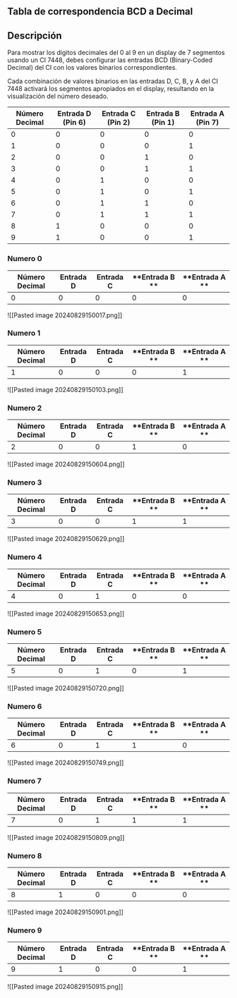 ## Tabla de correspondencia BCD a Decimal
## Descripción
Para mostrar los dígitos decimales del 0 al 9 en un display de 7 segmentos usando un CI 7448, debes configurar las entradas BCD (Binary-Coded Decimal) del CI con los valores binarios correspondientes. 

Cada combinación de valores binarios en las entradas D, C, B, y A del CI 7448 activará los segmentos apropiados en el display, resultando en la visualización del número deseado.

| **Número Decimal** | **Entrada D (Pin 6)** | **Entrada C (Pin 2)** | **Entrada B (Pin 1)** | **Entrada A (Pin 7)** |
|--------------------|-----------------------|-----------------------|-----------------------|-----------------------|
| 0                  | 0                     | 0                     | 0                     | 0                     |
| 1                  | 0                     | 0                     | 0                     | 1                     |
| 2                  | 0                     | 0                     | 1                     | 0                     |
| 3                  | 0                     | 0                     | 1                     | 1                     |
| 4                  | 0                     | 1                     | 0                     | 0                     |
| 5                  | 0                     | 1                     | 0                     | 1                     |
| 6                  | 0                     | 1                     | 1                     | 0                     |
| 7                  | 0                     | 1                     | 1                     | 1                     |
| 8                  | 1                     | 0                     | 0                     | 0                     |
| 9                  | 1                     | 0                     | 0                     | 1                     |

### Numero 0

| **Número Decimal** | **Entrada D** | **Entrada C** | **Entrada B ** | **Entrada A ** |
| ------------------ | ------------- | ------------- | -------------- | -------------- |
| 0                  | 0             | 0             | 0              | 0              |
![[Pasted image 20240829150017.png]]
### Numero 1

| **Número Decimal** | **Entrada D** | **Entrada C** | **Entrada B ** | **Entrada A ** |
| ------------------ | ------------- | ------------- | -------------- | -------------- |
| 1                  | 0             | 0             | 0              | 1              |
![[Pasted image 20240829150103.png]]
### Numero 2

| **Número Decimal** | **Entrada D** | **Entrada C** | **Entrada B ** | **Entrada A ** |
| ------------------ | ------------- | ------------- | -------------- | -------------- |
| 2                  | 0             | 0             | 1              | 0              |
![[Pasted image 20240829150604.png]]
### Numero 3

| **Número Decimal** | **Entrada D** | **Entrada C** | **Entrada B ** | **Entrada A ** |
| ------------------ | ------------- | ------------- | -------------- | -------------- |
| 3                  | 0             | 0             | 1              | 1              |
![[Pasted image 20240829150629.png]]
### Numero 4

| **Número Decimal** | **Entrada D** | **Entrada C** | **Entrada B ** | **Entrada A ** |
| ------------------ | ------------- | ------------- | -------------- | -------------- |
| 4                  | 0             | 1             | 0              | 0              |
![[Pasted image 20240829150653.png]]
### Numero 5

| **Número Decimal** | **Entrada D** | **Entrada C** | **Entrada B ** | **Entrada A ** |
| ------------------ | ------------- | ------------- | -------------- | -------------- |
| 5                  | 0             | 1             | 0              | 1              |
![[Pasted image 20240829150720.png]]
### Numero 6

| **Número Decimal** | **Entrada D** | **Entrada C** | **Entrada B ** | **Entrada A ** |
| ------------------ | ------------- | ------------- | -------------- | -------------- |
| 6                  | 0             | 1             | 1              | 0              |
![[Pasted image 20240829150749.png]]
### Numero 7

| **Número Decimal** | **Entrada D** | **Entrada C** | **Entrada B ** | **Entrada A ** |
| ------------------ | ------------- | ------------- | -------------- | -------------- |
| 7                  | 0             | 1             | 1              | 1              |
![[Pasted image 20240829150809.png]]
### Numero 8

| **Número Decimal** | **Entrada D** | **Entrada C** | **Entrada B ** | **Entrada A ** |
| ------------------ | ------------- | ------------- | -------------- | -------------- |
| 8                  | 1             | 0             | 0              | 0              |
![[Pasted image 20240829150901.png]]
### Numero 9

| **Número Decimal** | **Entrada D** | **Entrada C** | **Entrada B ** | **Entrada A ** |
| ------------------ | ------------- | ------------- | -------------- | -------------- |
| 9                  | 1             | 0             | 0              | 1              |
![[Pasted image 20240829150915.png]]
